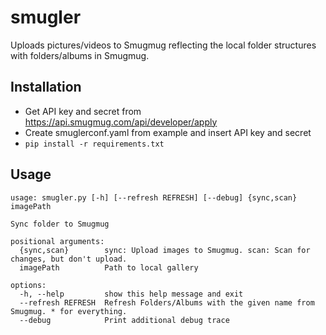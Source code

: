 # smugler
Uploads pictures/videos to Smugmug reflecting the local folder structures with folders/albums in Smugmug.

## Installation

* Get API key and secret from https://api.smugmug.com/api/developer/apply
* Create smuglerconf.yaml from example and insert API key and secret
* ```pip install -r requirements.txt```

## Usage
```
usage: smugler.py [-h] [--refresh REFRESH] [--debug] {sync,scan} imagePath

Sync folder to Smugmug

positional arguments:
  {sync,scan}        sync: Upload images to Smugmug. scan: Scan for changes, but don't upload.
  imagePath          Path to local gallery

options:
  -h, --help         show this help message and exit
  --refresh REFRESH  Refresh Folders/Albums with the given name from Smugmug. * for everything.
  --debug            Print additional debug trace
  ```

